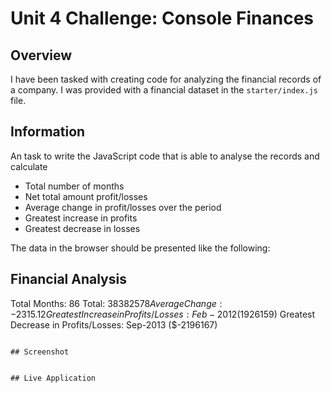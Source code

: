 # Unit 4 Challenge: Console Finances

## Overview
 
 I have been tasked with creating code for analyzing the financial records of a company. I was provided with a financial dataset in the `starter/index.js` file.

## Information

An task to write the JavaScript code that is able to analyse the records and calculate
- Total number of months 
- Net total amount profit/losses
- Average change in profit/losses over the period
- Greatest increase in profits 
- Greatest decrease in losses

The data in the browser should be presented like the following:

  Financial Analysis 
  ----------------
  Total Months: 86
  Total: $38382578
  Average Change: -2315.12
  Greatest Increase in Profits/Losses: Feb-2012 ($1926159)
  Greatest Decrease in Profits/Losses: Sep-2013 ($-2196167)
  ```

## Screenshot


## Live Application
